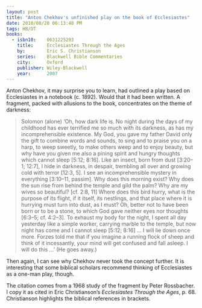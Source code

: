 ```yaml
---
layout: post
title: "Anton Chekhov's unfinished play on the book of Ecclesiastes"
date: 2010/08/28 06:13:48 PM
tags: HB/OT
books:
  - isbn10:    0631225293
    title:     Ecclesiastes Through the Ages
    by:        Eric S. Christianson
    series:    Blackwell Bible Commentaries
    city:      Oxford
    publisher: Wiley-Blackwell
    year:      2007
---
```


Anton Chekhov, it may surprise you to learn, had outlined a play based
on Ecclesiastes in a notebook (c. 1892). Would that it had been written.
A fragment, packed with allusions to the book, concentrates on the theme
of darkness:

> Solomon (alone) ‘Oh, how dark life is. No night during the days of my
> childhood has ever terrified me so much with its darkness, as has my
> incomprehensible existence. My God, you gave my father David only the
> gift to combine words and sounds, to sing and to praise you on a harp,
> to weep sweetly, to make others weep and to enjoy beauty, but why have
> you given me also a pining spirit and hungry thoughts which cannot sleep
> \[5:12; 8:16\]. Like an insect, born from dust \[3:20–1; 12:7\], I hide in
> darkness, in despair, trembling all over and growing cold with terror
> \[12:3, 5\]. I see an incomprehensible mystery in everything \[3:10–11,
> passim\]. Why does this morning exist? Why does the sun rise from behind
> the temple and gild the palm? Why are my wives so beautiful? \[cf. 2:8,
> 11\] Where does this bird hurry, what is the purpose of its flight, if it
> itself, its nestlings, and that place where it is hurrying must turn
> into dust, as I must? Oh, better not to have been born or to be a stone,
> to which God gave neither eyes nor thoughts \[6:3–5; cf. 4:2–3\]. To
> exhaust my body for the night, I spent all day yesterday like a simple
> worker, carrying marble to the temple, but now night has come and I
> cannot sleep \[5:12; 8:16\] … I will lie down once more. Forzes told me
> that if you imagine a running flock of sheep and think of it
> incessantly, your mind will get confused and fall asleep. I will do this
> …’ (He goes away.)

Then again, I can see why Chekhov never took the concept further. It is
interesting that some biblical scholars recommend thinking of
Ecclesiastes as a one-man play, though.



The citation comes from a 1968 study of the fragment by Peter
Rossbacher. I copy it as cited in Eric Christianson’s *Ecclesiastes Through the Ages*,
p. 68. Christianson highlights the biblical references in brackets.